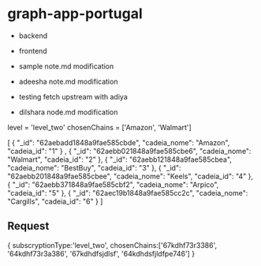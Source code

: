 # graph-app-portugal

- backend
- frontend

- sample note.md modification
- adeesha note.md modification

- testing fetch upstream with adiya

- dilshara node.md modification


level = 'level_two'
chosenChains = ['Amazon', 'Walmart']

[
    {
        "_id": "62aebadd1848a9fae585cbde",
        "cadeia_nome": "Amazon",
        "cadeia_id": "1"
    }
    ,
    {
        "_id": "62aebb021848a9fae585cbe6",
        "cadeia_nome": "Walmart",
        "cadeia_id": "2"
    },
    {
        "_id": "62aebb121848a9fae585cbea",
        "cadeia_nome": "BestBuy",
        "cadeia_id": "3"
    },
    {
        "_id": "62aebb201848a9fae585cbee",
        "cadeia_nome": "Keels",
        "cadeia_id": "4"
    },
    {
        "_id": "62aebb371848a9fae585cbf2",
        "cadeia_nome": "Arpico",
        "cadeia_id": "5"
    },
    {
        "_id": "62aec19b1848a9fae585cc2c",
        "cadeia_nome": "Cargills",
        "cadeia_id": "6"
    }
]

## Request
{
    subscryptionType:'level_two',
    chosenChains:['67kdhf73r3386', '64kdhf73r3a386', '67kdhdfsjdlsf', '64kdhdsfjldfpe746']
}